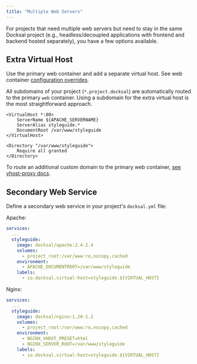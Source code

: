 ```yaml
---
title: "Multiple Web Servers"
---
```


For projects that need multiple web servers but need to stay in the same Docksal project (e.g., headless/decoupled 
applications with frontend and backend hosted separately), you have a few options available. 


## Extra Virtual Host

Use the primary web container and add a separate virtual host. See web container [configuration overrides](/service/web/settings/).

All subdomains of your project (`*.project.docksal`) are automatically routed to the primary `web` container. 
Using a subdomain for the extra virtual host is the most straightforward approach. 

```apacheconfig
<VirtualHost *:80>
    ServerName ${APACHE_SERVERNAME}
    ServerAlias styleguide.*
    DocumentRoot /var/www/styleguide
</VirtualHost>

<Directory "/var/www/styleguide">
    Require all granted
</Directory>
```

To route an additional custom domain to the primary web container, [see vhost-proxy docs](/core/system-vhost-proxy/#custom-domains). 


## Secondary Web Service

Define a secondary web service in your project's `docksal.yml` file:

Apache:

```yaml
services:
  ...
  styleguide:
    image: docksal/apache:2.4-2.4
    volumes:
      - project_root:/var/www:ro,nocopy,cached
    environment:
      - APACHE_DOCUMENTROOT=/var/www/styleguide
    labels:
      - io.docksal.virtual-host=styleguide.${VIRTUAL_HOST}
```

Nginx:

```yaml
services:
  ...
  styleguide:
    image: docksal/nginx:1.20-1.2
    volumes:
      - project_root:/var/www:ro,nocopy,cached
    environment:
      - NGINX_VHOST_PRESET=html
      - NGINX_SERVER_ROOT=/var/www/styleguide
    labels:
      - io.docksal.virtual-host=styleguide.${VIRTUAL_HOST}
```

